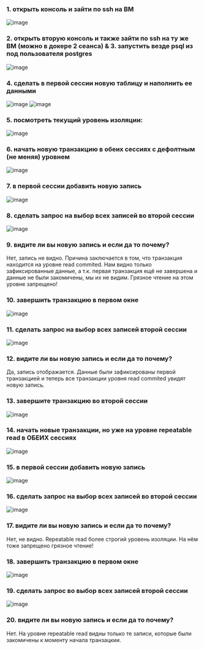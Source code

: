 ### 1. открыть консоль и зайти по ssh на ВМ

![image](https://github.com/user-attachments/assets/3b9cdaf6-68ed-4814-bc5b-301c3e4e52e1)


### 2. открыть вторую консоль и также зайти по ssh на ту же ВМ (можно в докере 2 сеанса) & 3. запустить везде psql из под пользователя postgres

![image](https://github.com/user-attachments/assets/db4ad85d-8c35-4e2f-add2-eb14d6046aeb)


### 4. сделать в первой сессии новую таблицу и наполнить ее данными

![image](https://github.com/user-attachments/assets/6f2fdac2-035f-4a55-b97c-a25a63d8ace8)
![image](https://github.com/user-attachments/assets/04372c8e-8df6-4d66-bd5f-5a40265865c8)


### 5. посмотреть текущий уровень изоляции:

![image](https://github.com/user-attachments/assets/55e333cd-fc10-457a-810c-333fad16a792)


### 6. начать новую транзакцию в обеих сессиях с дефолтным (не меняя) уровнем

![image](https://github.com/user-attachments/assets/97772105-a28c-41d8-983b-535e2cf5d8a2)


### 7. в первой сессии добавить новую запись

![image](https://github.com/user-attachments/assets/3eeef639-7764-442a-817c-b0043af28441)


### 8. сделать запрос на выбор всех записей во второй сессии

![image](https://github.com/user-attachments/assets/27bebb58-2565-4457-9d0d-5af2767bd31b)


### 9. видите ли вы новую запись и если да то почему? 
Нет, запись не видно. Причина заключается в том, что транзакция находится на уровне read commited. Нам видно только зафиксированные данные, а т.к. первая транзакция ещё не завершена и данные не были закомичены, мы их не видим. Грязное чтение на этом уровне запрещено!


### 10. завершить транзакцию в первом окне

![image](https://github.com/user-attachments/assets/77828a48-56ec-4a0f-a5b4-a338cb68912a)


### 11. сделать запрос на выбор всех записей второй сессии

![image](https://github.com/user-attachments/assets/55c61717-045b-43ca-85c3-b12899268662)


### 12. видите ли вы новую запись и если да то почему?
Да, запись отображается. Данные были зафиксированы первой транзакцией и теперь все транзакции уровня read commited увидят новую запись.


### 13. завершите транзакцию во второй сессии

![image](https://github.com/user-attachments/assets/47e9c80d-a169-4fe9-9d4f-09758749f575)


### 14. начать новые транзакции, но уже на уровне repeatable read в ОБЕИХ сессиях

![image](https://github.com/user-attachments/assets/3e1650c0-bb27-4de6-9265-ada6110bdbe7)


### 15. в первой сессии добавить новую запись

![image](https://github.com/user-attachments/assets/5ca91126-5e5b-4c5e-8b3e-63a323d54d6c)


### 16. сделать запрос на выбор всех записей во второй сессии

![image](https://github.com/user-attachments/assets/45179df0-7a97-4338-a1fe-64d3c15bb1bf)



### 17. видите ли вы новую запись и если да то почему?
Нет, не видно. Repeatable read более строгий уровень изоляции. На нём тоже запрещено грязное чтение!


### 18. завершить транзакцию в первом окне

![image](https://github.com/user-attachments/assets/3fed7a73-60f2-49f1-af7d-c6cd2c1815b5)


### 19. сделать запрос во выбор всех записей второй сессии

![image](https://github.com/user-attachments/assets/297a1061-0259-468a-8102-46eca47a0845)


### 20. видите ли вы новую запись и если да то почему?
Нет. На уровне repeatable read видны только те записи, которые были закомичены к моменту начала транзацкии.

